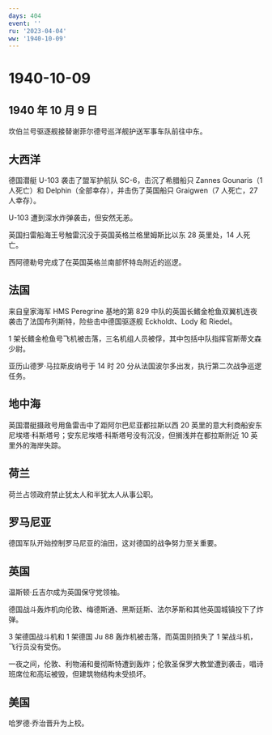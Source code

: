 ```yaml
---
days: 404
event: ''
ru: '2023-04-04'
ww: '1940-10-09'
---
```


# 1940-10-09

## 1940 年 10 月 9 日

坎伯兰号驱逐舰接替谢菲尔德号巡洋舰护送军事车队前往中东。

## 大西洋

德国潜艇 U-103 袭击了盟军护航队 SC-6，击沉了希腊船只 Zannes Gounaris（1
人死亡）和 Delphin（全部幸存），并击伤了英国船只 Graigwen（7 人死亡，27
人幸存）。

U-103 遭到深水炸弹袭击，但安然无恙。

英国扫雷船海王号触雷沉没于英国英格兰格里姆斯比以东 28 英里处，14
人死亡。

西阿德勒号完成了在英国英格兰南部怀特岛附近的巡逻。

## 法国

来自皇家海军 HMS Peregrine 基地的第 829
中队的英国长鳍金枪鱼双翼机连夜袭击了法国布列斯特，险些击中德国驱逐舰
Eckholdt、Lody 和 Riedel。

1
架长鳍金枪鱼号飞机被击落，三名机组人员被俘，其中包括中队指挥官斯蒂文森少尉。

亚历山德罗·马拉斯皮纳号于 14 时 20
分从法国波尔多出发，执行第二次战争巡逻任务。

## 地中海

英国潜艇摄政号用鱼雷击中了距阿尔巴尼亚都拉斯以西 20
英里的意大利商船安东尼埃塔·科斯塔号；安东尼埃塔·科斯塔号没有沉没，但搁浅并在都拉斯附近
10 英里外的海岸失踪。

## 荷兰

荷兰占领政府禁止犹太人和半犹太人从事公职。

## 罗马尼亚

德国军队开始控制罗马尼亚的油田，这对德国的战争努力至关重要。

## 英国

温斯顿·丘吉尔成为英国保守党领袖。

德国战斗轰炸机向伦敦、梅德斯通、黑斯廷斯、法尔茅斯和其他英国城镇投下了炸弹。

3 架德国战斗机和 1 架德国 Ju 88 轰炸机被击落，而英国则损失了 1
架战斗机，飞行员没有受伤。

一夜之间，伦敦、利物浦和曼彻斯特遭到轰炸；伦敦圣保罗大教堂遭到袭击，唱诗班席位和高坛被毁，但建筑物结构未受损坏。

## 美国

哈罗德·乔治晋升为上校。